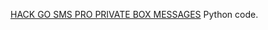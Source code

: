 [HACK GO SMS PRO PRIVATE BOX MESSAGES](http://marioshoni.blogspot.com/2014/05/hack-go-sms-pro-private-box-messages.html) Python code.
